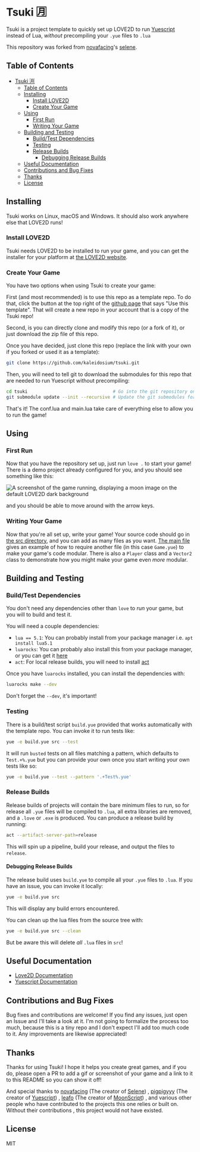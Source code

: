 # Tsuki 🈷️

Tsuki is a project template to quickly set up LOVE2D to run [Yuescript](https://github.com/pigpigyyy/yuescript) instead of Lua,
*without* precompiling your `.yue` files to `.lua`

This repository was forked from [novafacing](https://github.com/novafacing)'s [selene](https://github.com/novafacing/selene).

## Table of Contents

- [Tsuki 🈷️](#tsuki-️)
  - [Table of Contents](#table-of-contents)
  - [Installing](#installing)
    - [Install LOVE2D](#install-love2d)
    - [Create Your Game](#create-your-game)
  - [Using](#using)
    - [First Run](#first-run)
    - [Writing Your Game](#writing-your-game)
  - [Building and Testing](#building-and-testing)
    - [Build/Test Dependencies](#buildtest-dependencies)
    - [Testing](#testing)
    - [Release Builds](#release-builds)
      - [Debugging Release Builds](#debugging-release-builds)
  - [Useful Documentation](#useful-documentation)
  - [Contributions and Bug Fixes](#contributions-and-bug-fixes)
  - [Thanks](#thanks)
  - [License](#license)

## Installing

Tsuki works on Linux, macOS and Windows. It should also work anywhere else
that LOVE2D runs!

### Install LOVE2D

Tsuki needs LOVE2D to be installed to run your game, and you can get the installer
for your platform at [the LOVE2D website](https://love2d.org).

### Create Your Game

You have two options when using Tsuki to create your game:

First (and most recommended) is to use this repo as a template repo. To do that, click
the button at the top right of the [github page](https://github.com/kaleidosium/tsuki)
that says "Use this template". That will create a new repo in your account that is a
copy of the Tsuki repo!

Second, is you can directly clone and modify this repo (or a fork of it), or just
download the zip file of this repo.

Once you have decided, just clone this repo (replace the link with your own if you
forked or used it as a template):

```sh
git clone https://github.com/kaleidosium/tsuki.git
```

Then, you will need to tell git to download the submodules for this repo that are needed
to run Yuescript without precompiling:

```sh
cd tsuki                                # Go into the git repository on your local machine
git submodule update --init --recursive # Update the git submodules for this repo
```

That's it! The conf.lua and main.lua take care of everything else to allow you to run
the game!

## Using

### First Run

Now that you have the repository set up, just run `love .` to start your game! There is
a demo project already configured for you, and you should see something like this:

![A screenshot of the game running, displaying a moon image on the default LOVE2D dark background](https://github.com/user-attachments/assets/fe8d7fe2-7001-4a0b-83ca-d3b0584a5d40)

and you should be able to move around with the arrow keys.

### Writing Your Game

Now that you're all set up, write your game! Your source code should go in
[the src directory](src/), and you can add as many files as you want.
[The main file](src/main.yue) gives an example of how to require another file (in this
case `Game.yue`) to make your game's code modular. There is also a `Player` class
and a `Vector2` class to demonstrate how you might make your game even *more* modular.

## Building and Testing

### Build/Test Dependencies

You don't need any dependencies other than `love` to *run* your game, but you will to
build and test it.

You will need a couple dependencies:

- `lua == 5.1`: You can probably install from your package manager i.e.
  `apt install lua5.1`
- `luarocks`: You can probably also install this from your package manager, or you can
  get it [here](https://luarocks.org/#quick-start)
- `act`: For local release builds, you will need to install
  [act](https://github.com/nektos/act)

Once you have `luarocks` installed, you can install the dependencies with:

```sh
luarocks make --dev
```

Don't forget the `--dev`, it's important!

### Testing

There is a build/test script `build.yue` provided that works automatically with the
template repo. You can invoke it to run tests like:

```sh
yue -e build.yue src --test
```

It will run `busted` tests on all files matching a pattern, which defaults to
`Test.+%.yue` but you can provide your own once you start writing your own tests like
so:

```sh
yue -e build.yue --test --pattern '.+Test%.yue'
```

### Release Builds

Release builds of projects will contain the bare minimum files to run, so for release
all `.yue` files will be compiled to `.lua`, all extra libraries are removed, and a
`.love` or `.exe` is produced. You can produce a release build by running:

```sh
act --artifact-server-path=release
```

This will spin up a pipeline, build your release, and output the files to `release`.

#### Debugging Release Builds

The release build uses `build.yue` to compile all your `.yue` files to `.lua`.
If you have an issue, you can invoke it locally:

```sh
yue -e build.yue src
```

This will display any build errors encountered.

You can clean up the lua files from the source tree with:

```sh
yue -e build.yue src --clean
```

But be aware this will delete *all* `.lua` files in `src`!

## Useful Documentation

- [Love2D Documentation](https://love2d.org/wiki/Main_Page)
- [Yuescript Documentation](https://yuescript.org/)

## Contributions and Bug Fixes

Bug fixes and contributions are welcome! If you find any issues, just open an Issue and I'll
take a look at it. I'm not going to formalize the process too much, because this is a tiny repo
and I don't expect I'll add too much code to it. Any improvements are likewise appreciated!

## Thanks

Thanks for using Tsuki! I hope it helps you create great games, and if you do, please open a PR to
add a gif or screenshot of your game and a link to it to this README so you can show it off!

And special thanks to [novafacing](https://github.com/novafacing) (The creator of [Selene](https://github.com/novafacing/selene))
, [pigpigyyy](https://github.com/pigpigyyy) (The creator of [Yuescript](https://github.com/pigpigyyy/Yuescript))
, [leafo](https://github.com/leafo) (The creator of [MoonScript](https://github.com/leafo/moonscript))
, and various other people who have contributed to the projects this one relies or built on. Without their contributions
, this project would not have existed.

## License

MIT
